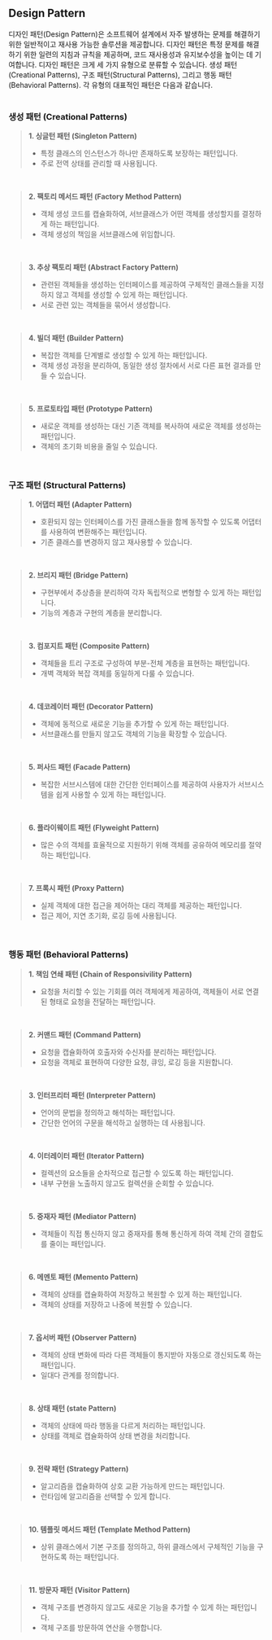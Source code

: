 ## Design Pattern
디자인 패턴(Design Pattern)은 소프트웨어 설계에서 자주 발생하는 문제를 해결하기 위한 일반적이고 재사용 가능한 솔루션을 제공합니다.
디자인 패턴은 특정 문제를 해결하기 위한 일련의 지침과 규칙을 제공하며, 코드 재사용성과 유지보수성을 높이는 데 기여합니다.
디자인 패턴은 크게 세 가지 유형으로 분류할 수 있습니다. 생성 패턴(Creational Patterns), 구조 패턴(Structural Patterns),
그리고 행동 패턴(Behavioral Patterns). 각 유형의 대표적인 패턴은 다음과 같습니다.
<br>
<br>

### 생성 패턴 (Creational Patterns)
> **1. 싱글턴 패턴 (Singleton Pattern)**
> - 특정 클래스의 인스턴스가 하나만 존재하도록 보장하는 패턴입니다.
> - 주로 전역 상태를 관리할 때 사용됩니다.
<br>
  
> **2. 팩토리 메서드 패턴 (Factory Method Pattern)**
> - 객체 생성 코드를 캡슐화하여, 서브클래스가 어떤 객체를 생성할지를 결정하게 하는 패턴입니다.
> - 객체 생성의 책임을 서브클래스에 위임합니다.
<br>

> **3. 추상 팩토리 패턴 (Abstract Factory Pattern)**
> - 관련된 객체들을 생성하는 인터페이스를 제공하여 구체적인 클래스들을 지정하지 않고 객체를 생성할 수 있게 하는 패턴입니다.
> - 서로 관련 있는 객체들을 묶어서 생성합니다.
<br>

> **4. 빌더 패턴 (Builder Pattern)**
> - 복잡한 객체를 단계별로 생성할 수 있게 하는 패턴입니다.
> - 객체 생성 과정을 분리하여, 동일한 생성 절차에서 서로 다른 표현 결과를 만들 수 있습니다.
<br>

> **5. 프로토타입 패턴 (Prototype Pattern)**
> - 새로운 객체를 생성하는 대신 기존 객체를 복사하여 새로운 객체를 생성하는 패턴입니다.
> - 객체의 초기화 비용을 줄일 수 있습니다.
<br>

### 구조 패턴 (Structural Patterns)
> **1. 어댑터 패턴 (Adapter Pattern)**
> - 호환되지 않는 인터페이스를 가진 클래스들을 함께 동작할 수 있도록 어댑터를 사용하여 변환해주는 패턴입니다.
> - 기존 클래스를 변경하지 않고 재사용할 수 있습니다.
<br>

> **2. 브리지 패턴 (Bridge Pattern)**
> - 구현부에서 추상층을 분리하여 각자 독립적으로 변형할 수 있게 하는 패턴입니다.
> - 기능의 계층과 구현의 계층을 분리합니다.
<br>

> **3. 컴포지트 패턴 (Composite Pattern)**
> - 객체들을 트리 구조로 구성하여 부분-전체 계층을 표현하는 패턴입니다.
> - 개벽 객체와 복잡 객체를 동일하게 다룰 수 있습니다.
<br>

> **4. 데코레이터 패턴 (Decorator Pattern)**
> - 객체에 동적으로 새로운 기능을 추가할 수 있게 하는 패턴입니다.
> -  서브클래스를 만들지 않고도 객체의 기능을 확장할 수 있습니다.
<br>

> **5. 퍼사드 패턴 (Facade Pattern)**
> - 복잡한 서브시스템에 대한 간단한 인터페이스를 제공하여 사용자가 서브시스템을 쉽게 사용할 수 있게 하는 패턴입니다.
<br>

> **6. 플라이웨이트 패턴 (Flyweight Pattern)**
> - 많은 수의 객체를 효율적으로 지원하기 위해 객체를 공유하여 메모리를 절약하는 패턴입니다.
<br>

> **7. 프록시 패턴 (Proxy Pattern)**
> - 실제 객체에 대한 접근을 제어하는 대리 객체를 제공하는 패턴입니다.
> - 접근 제어, 지연 초기화, 로깅 등에 사용됩니다.
<br>

### 행동 패턴 (Behavioral Patterns)
> **1. 책임 연쇄 패턴 (Chain of Responsivility Pattern)**
> - 요청을 처리할 수 있는 기회를 여러 객체에게 제공하여, 객체들이 서로 연결된 형태로 요청을 전달하는 패턴입니다.
<br>

> **2. 커맨드 패턴 (Command Pattern)**
> - 요청을 캡슐화하여 호출자와 수신자를 분리하는 패턴입니다.
> - 요청을 객체로 표현하여 다양한 요청, 큐잉, 로깅 등을 지원합니다.
<br>

> **3. 인터프리터 패턴 (Interpreter Pattern)**
> - 언어의 문법을 정의하고 해석하는 패턴입니다.
> - 간단한 언어의 구문을 해석하고 실행하는 데 사용됩니다.
<br>

> **4. 이터레이터 패턴 (Iterator Pattern)**
> - 컬렉션의 요소들을 순차적으로 접근할 수 있도록 하는 패턴입니다.
> - 내부 구현을 노출하지 않고도 컬렉션을 순회할 수 있습니다.
<br>

> **5. 중재자 패턴 (Mediator Pattern)**
> - 객체들이 직접 통신하지 않고 중재자를 통해 통신하게 하여 객체 간의 결합도를 줄이는 패턴입니다.
<br>

> **6. 메멘토 패턴 (Memento Pattern)**
> - 객체의 상태를 캡슐화하여 저장하고 복원할 수 있게 하는 패턴입니다.
> - 객체의 상태를 저장하고 나중에 복원할 수 있습니다.
<br>

> **7. 옵서버 패턴 (Observer Pattern)**
> - 객체의 상태 변화에 따라 다른 객체들이 통지받아 자동으로 갱신되도록 하는 패턴입니다.
> - 일대다 관계를 정의합니다.
<br>

> **8. 상태 패턴 (state Pattern)**
> - 객체의 상태에 따라 행동을 다르게 처리하는 패턴입니다.
> - 상태를 객체로 캡슐화하여 상태 변경을 처리합니다.
<br>

> **9. 전략 패턴 (Strategy Pattern)**
> - 알고리즘을 캡슐화하여 상호 교환 가능하게 만드는 패턴입니다.
> - 런타임에 알고리즘을 선택할 수 있게 합니다.
<br>

> **10. 템플릿 메서드 패턴 (Template Method Pattern)**
> - 상위 클래스에서 기본 구조를 정의하고, 하위 클래스에서 구체적인 기능을 구현하도록 하는 패턴입니다.
<br>

> **11. 방문자 패턴 (Visitor Pattern)**
> - 객체 구조를 변경하지 않고도 새로운 기능을 추가할 수 있게 하는 패턴입니다.
> - 객체 구조를 방문하여 연산을 수행합니다.
